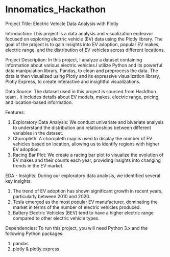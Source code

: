 # Innomatics_Hackathon

Project Title: Electric Vehicle Data Analysis with Plotly

Introduction: This project is a data analysis and visualization endeavor focused on exploring electric vehicle (EV) data using the Plotly library. The goal of the project is to gain insights into EV adoption, popular EV makes, electric range, and the distribution of EV vehicles across different locations.

Project Description: In this project, I analyze a dataset containing information about various electric vehicles.I utilize Python and its powerful data manipulation library, Pandas, to clean and preprocess the data. The data is then visualized using Plotly and its expressive visualization library, Plotly Express, to create interactive and insightful visualizations.

Data Source: The dataset used in this project is sourced from Hackthon team . It includes details about EV models, makes, electric range, pricing, and location-based information.

Features:

1. Exploratory Data Analysis: We conduct univariate and bivariate analysis to understand the distribution and relationships between different variables in the dataset.
2. Choropleth: A choropleth map is used to display the number of EV vehicles based on location, allowing us to identify regions with higher EV adoption.
3. Racing Bar Plot: We create a racing bar plot to visualize the evolution of EV makes and their counts each year, providing insights into changing trends in the EV market.

EDA - Insights: During our exploratory data analysis, we identified several key insights:

1. The trend of EV adoption has shown significant growth in recent years, particularly between 2010 and 2020.
2. Tesla emerged as the most popular EV manufacturer, dominating the market in terms of the number of electric vehicles produced.
3. Battery Electric Vehicles (BEV) tend to have a higher electric range compared to other electric vehicle types.

Dependencies: To run this project, you will need Python 3.x and the following Python packages:

1. pandas
2. plotly & plotly.express
